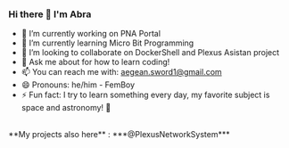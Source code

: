 ### Hi there 👋 I'm Abra

- 🔭 I’m currently working on PNA Portal
- 🌱 I’m currently learning Micro Bit Programming
- 👯 I’m looking to collaborate on DockerShell and Plexus Asistan project
- 💬 Ask me about for how to learn coding!
- 📫 You can reach me with: aegean.sword1@gmail.com
- 😄 Pronouns: he/him - FemBoy
- ⚡ Fun fact: I try to learn something every day, my favorite subject is space and astronomy! 🌌
<br/>
**My projects also here** : ***@PlexusNetworkSystem***
